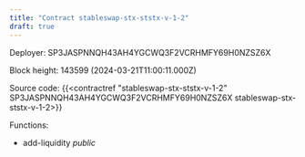 ```yaml
---
title: "Contract stableswap-stx-ststx-v-1-2"
draft: true
---
```

Deployer: SP3JASPNNQH43AH4YGCWQ3F2VCRHMFY69H0NZSZ6X


 



Block height: 143599 (2024-03-21T11:00:11.000Z)

Source code: {{<contractref "stableswap-stx-ststx-v-1-2" SP3JASPNNQH43AH4YGCWQ3F2VCRHMFY69H0NZSZ6X stableswap-stx-ststx-v-1-2>}}

Functions:

* add-liquidity _public_
